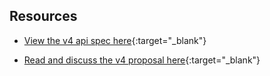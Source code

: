 ## Resources

- [View the v4 api spec here](https://petstore.swagger.io/?url=https://raw.githubusercontent.com/newswangerd/galaxy-api-v4/master/openapi%3A%20galaxy_ng_v4.yml){:target="_blank"}

- [Read and discuss the v4 proposal here](https://hackmd.io/x0NmCvqPSM6DBVW-6qIfsQ){:target="_blank"}